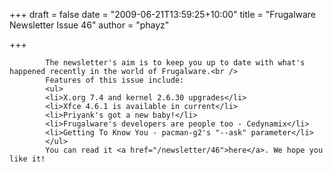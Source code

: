 
+++
draft = false
date = "2009-06-21T13:59:25+10:00"
title = "Frugalware Newsletter Issue 46"
author = "phayz"

+++

            The newsletter's aim is to keep you up to date with what's happened recently in the world of Frugalware.<br />
            Features of this issue include:
            <ul>
            <li>X.org 7.4 and kernel 2.6.30 upgrades</li>
            <li>Xfce 4.6.1 is available in current</li>
            <li>Priyank's got a new baby!</li>
            <li>Frugalware's developers are people too - Cedynamix</li>
            <li>Getting To Know You - pacman-g2's "--ask" parameter</li>
            </ul>
            You can read it <a href="/newsletter/46">here</a>. We hope you like it!
            
        